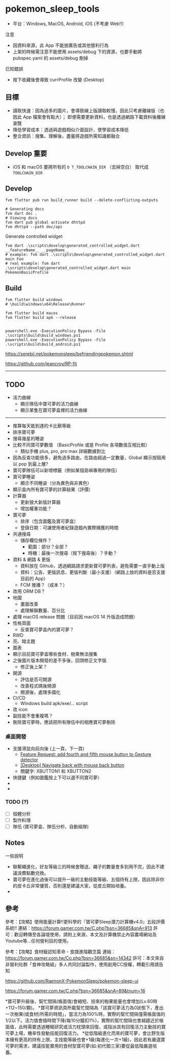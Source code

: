 # pokemon_sleep_tools

- 平台：Windows, MacOS, Android, iOS (不考慮 Web!!)

注意

- 因資料來源，此 App 不能放廣告或其他營利行為
- 上架的時候需注意不能使用 assets/debug 下的資源，也要手動將 pubspec.yaml 的 assets/debug 刪掉

已知錯誤

- 按下收藏後會導致 currProfile 改變 (Desktop)

## 目標

- 讀取快速：因為過多的圖片，會導致線上版讀取較慢，因此只考慮離線版（也因此 App 檔案會有點大）；
  即便需要更新資料，也是透過網路下載資料後離線瀏覽
- 降低學習成本：透過與遊戲相似介面設計，使學習成本降低
- 整合資訊：搜集、理解後，盡量將遊戲所需知識都融合

## Develop 重要

- iOS 和 macOS 要將所有的 `D T_TOOLCHAIN_DIR` （去掉空白） 取代成 `TOOLCHAIN_DIR`

## Develop

```shell
fvm flutter pub run build_runner build --delete-conflicting-outputs

# Generating docs
fvm dart doc .
# Viewing docs
fvm dart pub global activate dhttpd
fvm dhttpd --path doc/api
```

Generate controlled widget

```shell
fvm dart .\scripts\develop\generated_controlled_widget.dart __featureName__ __pageName__
# example: fvm dart .\scripts\develop\generated_controlled_widget.dart main Foo
# real example: fvm dart .\scripts\develop\generated_controlled_widget.dart main PokemonBasicProfile
```


## Build

```shell
fvm flutter build windows
# \build\windows\x64\Release\Runner

fvm flutter build macos
fvm flutter build apk --release


powershell.exe -ExecutionPolicy Bypass -File .\scripts\build\build_windows.ps1
powershell.exe -ExecutionPolicy Bypass -File .\scripts\build\build_android.ps1

```

https://serebii.net/pokemonsleep/befriendingpokemon.shtml

https://github.com/jeancroy/RP-fit


---

## TODO

- 活力曲線
  - 顯示隊伍中寶可夢的活力曲線
  - 顯示某隻在寶可夢盒裡的活力曲線

---

- 推算每天能到達的卡比獸等級
- 排序寶可夢
- 搜尋幾星的睡姿
- 比較不同寶可夢數值 （BasicProfile 或是 Profile 各項數值互相比較）
  - 類似手機 plus, pro, pro max 詳細數據對比
- 因為反查功能很多，避免過多路由，在路由超過一定數量，Global 顯示按鈕用以 pop 到最上層?
- 寶可夢隊伍可以新增標籤（例如某個島嶼專用的隊伍）
- 寶可夢睡姿
  - 顯示不同睡姿（分為異色與非異色）
- 顯示盒內所有寶可夢的計算結果（評價）
- 計算器
  - 更新狼大新版計算器
  - 增加權重功能？
- 寶可夢
  - 排序（包含圖鑑及寶可夢盒）
  - 登錄日期：可讓使用者紀錄遊戲內實際捕獲的時間
- 共通搜尋
  - 儲存欄位條件？
    - 範圍：部分？全部？
    - 時機：最後一次搜尋（按下搜尋後）？手動？
- 資料 & 網路 & 更版
  - 資料放在 Github，透過網路請求更新寶可夢列表，避免需要一直手動上版
  - 資料：公告、更版訊息、更版判斷（最小支援）（網路上放的資料是否支援目前的 App）
  - FCM 推播？（成本？）
- 改用 ORM DB？
- 地圖
  - 畫面改善
  - 處理解鎖數量、百分比
- 處理 macOS release 問題（目前因 macOS 14 升版造成問題）
- 性格頁面
  - 反查寶可夢盒內的寶可夢？
- RWD
- 亮、暗主題
- 圖表
- 顯示目前寶可夢盒哪些食材、樹果無法搜集
- 之後圖片版本開發的差不多後，回頭修正文字版
  - 修正後上架？
- 開源
  - 評估是否可開源 
  - 改善程式碼後開源
  - 開源後，處理多國化
- CI/CD
  - Windows build apk/exe/... script
- 改 icon
- 副技能不會重複嗎？
- 刪除寶可夢時，應該把所有隊伍中的相應寶可夢刪除

### 桌面開發

- 支援滑鼠向前向後 (上一頁、下一頁)
  - [Feature Request: add fourth and fifth mouse button to Gesture detector](https://github.com/flutter/flutter/issues/115641)
  - [\[Desktop\] Navigate back with mouse back button](https://github.com/flutter/flutter/issues/56919)
  - 關鍵字: XBUTTON1 和 XBUTTON2
- 快捷鍵（例如圖鑑按上下可以選不同寶可夢）
- 
- 


### TODO (?)

- [ ] 個體分析
- [ ] 製作料理
- [ ] 隊伍 (寶可夢盒、隊伍分析、自動組隊)

## Notes

一些說明

- 聯繫繩進化，好友等級三的時候會贈送，繩子的數量會多到用不完，因此不建議浪費點數兌換。
- 寶可夢在進化過後可以提升一級的主動技能等級、五個持有上限，因此除非你的皮卡丘非常優質，否則還是建議大家，從皮丘開始培養。
-

## 參考

參考：【攻略】使用能量計算!!更科學的『寶可夢Sleep潛力計算機v4.0』五段評價系統!!
連結：https://forum.gamer.com.tw/C.php?bsn=36685&snA=913
許可：歡迎轉傳至各論壇使用，請附上來源，本文及計算機禁止內容農場網站及Youtube等...任何營利目的使用。

參考：【攻略】食材寵認知革命 - 食譜進階觀念篇
連結：https://forum.gamer.com.tw/Co.php?bsn=36685&sn=14342
許可：本文來自非營利社群「食神攻略組」多人共同討論製作，使用創用CC授權，轉載引用請告知

https://github.com/RaenonX-PokemonSleep/pokemon-sleep-ui

https://forum.gamer.com.tw/C.php?bsn=36685&snA=89&tnum=16

*寶可夢升級後，幫忙間隔(帳面值)會縮短、撿來的樹果能量也會增加(Lv.60時 +112~150/顆)。
*寶可夢資訊頁所載幫忙間隔為「該寶可夢活力為0狀態下，產出一次樹果(或食材)所需的時間」，當活力為100%時，實際的幫忙間隔僅需帳面值的1/2以下。活力值會隨時間下降(每10分鐘扣1%)，實際的幫忙間隔也會越趨近於帳面值，此時需要透過睡眠研究或活力枕頭來回復，或指派具有回復活力主動技的寶可夢上場，機率性發動技能回復活力。
*從低階級進化而來的寶可夢，會比野生版本擁有更高的持有上限，主技能等級也會+1級(每進化一次+1級)，因此若有嚴選寶可夢的需求，建議技能實用的食材型寶可夢(如:初代御三家)要從最低階嚴選培養。



